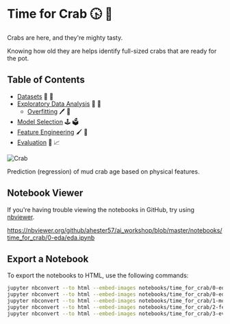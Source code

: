 # Time for Crab :clock430: :crab:

Crabs are here, and they're mighty tasty.

Knowing how old they are helps identify full-sized crabs that are ready for the pot.
 
## Table of Contents

- [Datasets](datasets/README.md) :fax: :open_file_folder:
- [Exploratory Data Analysis](0-eda/README.md) :telescope: :mag_right:
    - [Overfitting](0-eda/overfit.ipynb) :pen: :dna:
- [Model Selection](1-models/README.md) :joystick: :ballot_box:
- [Feature Engineering](2-features/README.md) :paintbrush: :toolbox: 
- [Evaluation](3-evaluation/README.md) :microscope: :chart_with_upwards_trend:

![Crab](https://upload.wikimedia.org/wikipedia/commons/b/b1/Mud_crab%2C_Scylla_serrate.jpg?20220920192756)

Prediction (regression) of mud crab age based on physical features.

## Notebook Viewer

If you're having trouble viewing the notebooks in GitHub, try using [nbviewer](https://nbviewer.org/github/ahester57/ai_workshop/blob/master/notebooks/time_for_crab/0-eda/eda.ipynb).

https://nbviewer.org/github/ahester57/ai_workshop/blob/master/notebooks/time_for_crab/0-eda/eda.ipynb

## Export a Notebook

To export the notebooks to HTML, use the following commands:

```bash
jupyter nbconvert --to html --embed-images notebooks/time_for_crab/0-eda/eda.ipynb
jupyter nbconvert --to html --embed-images notebooks/time_for_crab/0-eda/overfit.ipynb
jupyter nbconvert --to html --embed-images notebooks/time_for_crab/1-models/models.ipynb
jupyter nbconvert --to html --embed-images notebooks/time_for_crab/2-features/features.ipynb
jupyter nbconvert --to html --embed-images notebooks/time_for_crab/3-evaluation/evaluation.ipynb
```

